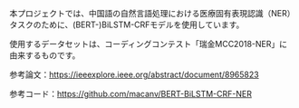 本プロジェクトでは、中国語の自然言語処理における医療固有表現認識（NER）タスクのために、(BERT-)BiLSTM-CRFモデルを使用しています。

使用するデータセットは、コーディングコンテスト「瑞金MCC2018-NER」に由来するものです。

参考論文：https://ieeexplore.ieee.org/abstract/document/8965823

参考コード：https://github.com/macanv/BERT-BiLSTM-CRF-NER
